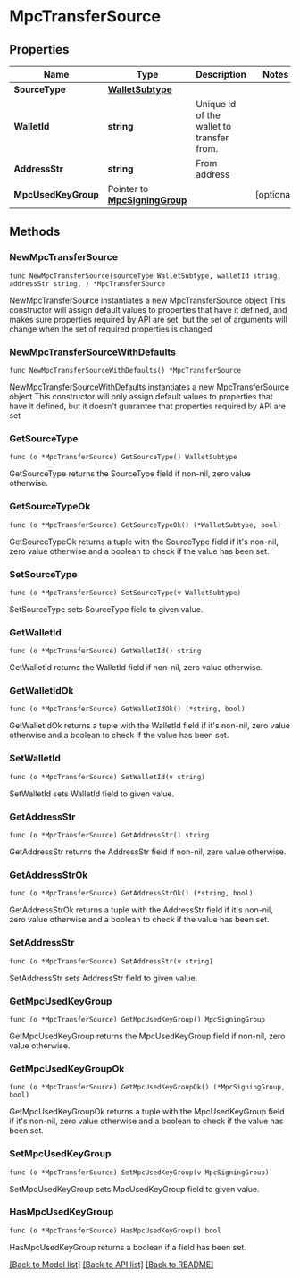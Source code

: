 # MpcTransferSource

## Properties

Name | Type | Description | Notes
------------ | ------------- | ------------- | -------------
**SourceType** | [**WalletSubtype**](WalletSubtype.md) |  | 
**WalletId** | **string** | Unique id of the wallet to transfer from. | 
**AddressStr** | **string** | From address | 
**MpcUsedKeyGroup** | Pointer to [**MpcSigningGroup**](MpcSigningGroup.md) |  | [optional] 

## Methods

### NewMpcTransferSource

`func NewMpcTransferSource(sourceType WalletSubtype, walletId string, addressStr string, ) *MpcTransferSource`

NewMpcTransferSource instantiates a new MpcTransferSource object
This constructor will assign default values to properties that have it defined,
and makes sure properties required by API are set, but the set of arguments
will change when the set of required properties is changed

### NewMpcTransferSourceWithDefaults

`func NewMpcTransferSourceWithDefaults() *MpcTransferSource`

NewMpcTransferSourceWithDefaults instantiates a new MpcTransferSource object
This constructor will only assign default values to properties that have it defined,
but it doesn't guarantee that properties required by API are set

### GetSourceType

`func (o *MpcTransferSource) GetSourceType() WalletSubtype`

GetSourceType returns the SourceType field if non-nil, zero value otherwise.

### GetSourceTypeOk

`func (o *MpcTransferSource) GetSourceTypeOk() (*WalletSubtype, bool)`

GetSourceTypeOk returns a tuple with the SourceType field if it's non-nil, zero value otherwise
and a boolean to check if the value has been set.

### SetSourceType

`func (o *MpcTransferSource) SetSourceType(v WalletSubtype)`

SetSourceType sets SourceType field to given value.


### GetWalletId

`func (o *MpcTransferSource) GetWalletId() string`

GetWalletId returns the WalletId field if non-nil, zero value otherwise.

### GetWalletIdOk

`func (o *MpcTransferSource) GetWalletIdOk() (*string, bool)`

GetWalletIdOk returns a tuple with the WalletId field if it's non-nil, zero value otherwise
and a boolean to check if the value has been set.

### SetWalletId

`func (o *MpcTransferSource) SetWalletId(v string)`

SetWalletId sets WalletId field to given value.


### GetAddressStr

`func (o *MpcTransferSource) GetAddressStr() string`

GetAddressStr returns the AddressStr field if non-nil, zero value otherwise.

### GetAddressStrOk

`func (o *MpcTransferSource) GetAddressStrOk() (*string, bool)`

GetAddressStrOk returns a tuple with the AddressStr field if it's non-nil, zero value otherwise
and a boolean to check if the value has been set.

### SetAddressStr

`func (o *MpcTransferSource) SetAddressStr(v string)`

SetAddressStr sets AddressStr field to given value.


### GetMpcUsedKeyGroup

`func (o *MpcTransferSource) GetMpcUsedKeyGroup() MpcSigningGroup`

GetMpcUsedKeyGroup returns the MpcUsedKeyGroup field if non-nil, zero value otherwise.

### GetMpcUsedKeyGroupOk

`func (o *MpcTransferSource) GetMpcUsedKeyGroupOk() (*MpcSigningGroup, bool)`

GetMpcUsedKeyGroupOk returns a tuple with the MpcUsedKeyGroup field if it's non-nil, zero value otherwise
and a boolean to check if the value has been set.

### SetMpcUsedKeyGroup

`func (o *MpcTransferSource) SetMpcUsedKeyGroup(v MpcSigningGroup)`

SetMpcUsedKeyGroup sets MpcUsedKeyGroup field to given value.

### HasMpcUsedKeyGroup

`func (o *MpcTransferSource) HasMpcUsedKeyGroup() bool`

HasMpcUsedKeyGroup returns a boolean if a field has been set.


[[Back to Model list]](../README.md#documentation-for-models) [[Back to API list]](../README.md#documentation-for-api-endpoints) [[Back to README]](../README.md)


